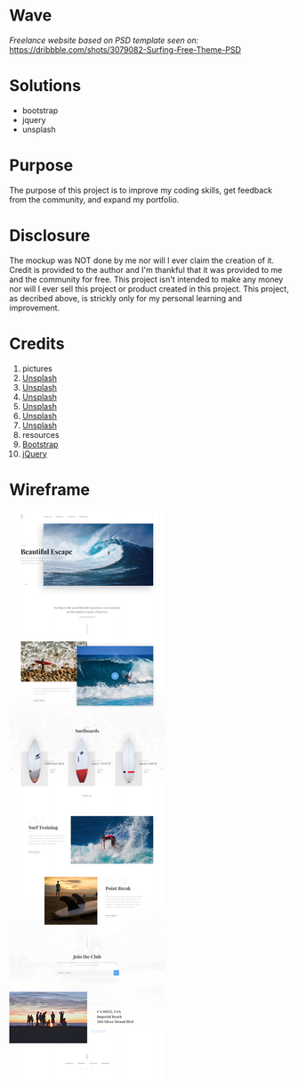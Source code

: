 # Wave
*Freelance website based on PSD template seen on:* https://dribbble.com/shots/3079082-Surfing-Free-Theme-PSD

# Solutions
- bootstrap 
- jquery
- unsplash

# Purpose
The purpose of this project is to improve my coding skills, get feedback from the community, and expand my portfolio.

# Disclosure
The mockup was NOT done by me nor will I ever claim the creation of it. Credit is provided to the author and I'm thankful that it was provided to me and the community for free. This project isn't intended to make any money nor will I ever sell this project or product created in this project. This project, as decribed above, is strickly only for my personal learning and improvement.

# Credits
1. pictures
  1.   [Unsplash](https://unsplash.com/photos/AZMmUy2qL6A)
  2.   [Unsplash](https://unsplash.com/photos/faeDxDVtGNA)
  3.   [Unsplash](https://unsplash.com/photos/9_Wqa2r9bME)
  4.   [Unsplash](https://unsplash.com/photos/1CxphuiFS7Y)
  5.   [Unsplash](https://unsplash.com/photos/jIsKN9vlu6w)
  6.   [Unsplash](https://unsplash.com/search/surf?photo=9oU9-PREN90)
1. resources
  1.   [Bootstrap](http://getbootstrap.com/)
  2.   [jQuery](https://jquery.com/)

# Wireframe

![Wireframe](https://github.com/chef-danny-d/wave/blob/master/img/wave.jpg "Wireframe")
